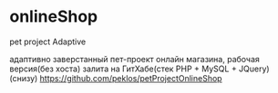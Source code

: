 # onlineShop
pet project
Adaptive


адаптивно заверстанный пет-проект онлайн магазина, рабочая версия(без хоста) залита на ГитХабе(стек PHP + MySQL + JQuery)(снизу)
https://github.com/peklos/petProjectOnlineShop
